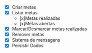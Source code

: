 - [x] Criar metas
- [x] Listar metas
    - [x]Metas realizadas
    - [x]Metas abertas
- [x] Marcar/Desmarcar metas realizadas
- [x] Remover metas
- [x] Sistema de mensagens
- [x] Persistir Dados